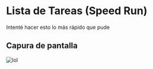 
# Lista de Tareas (Speed Run)

Intenté hacer esto lo más rápido que pude


## Capura de pantalla

![lol](https://res.cloudinary.com/warer/image/upload/v1671311511/replit/zyro-image_xu6c3p.png)


